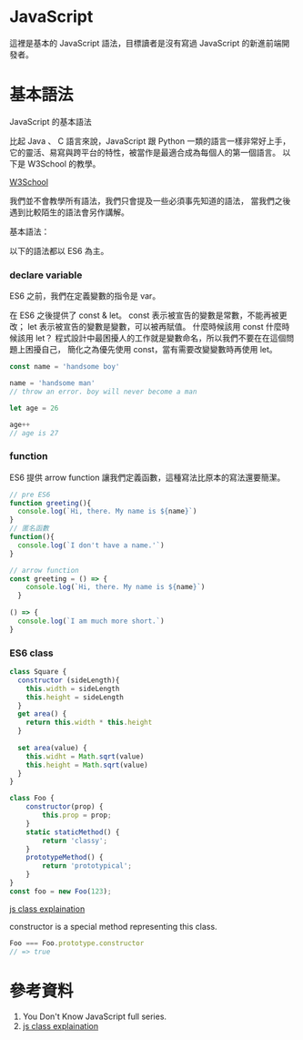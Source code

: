 # JavaScript

這裡是基本的 JavaScript 語法，目標讀者是沒有寫過 JavaScript 的新進前端開發者。

# 基本語法

JavaScript 的基本語法

比起 Java 、 C 語言來說，JavaScript 跟 Python 一類的語言一樣非常好上手，
它的靈活、易寫與跨平台的特性，被當作是最適合成為每個人的第一個語言。
以下是 W3School 的教學。

[W3School](https://www.w3schools.com/js/default.asp)

我們並不會教學所有語法，我們只會提及一些必須事先知道的語法，
當我們之後遇到比較陌生的語法會另作講解。

基本語法：

以下的語法都以 ES6 為主。

### declare variable

ES6 之前，我們在定義變數的指令是 var。

在 ES6 之後提供了 const & let。
const 表示被宣告的變數是常數，不能再被更改；
let 表示被宣告的變數是變數，可以被再賦值。
什麼時候該用 const 什麼時候該用 let？
程式設計中最困擾人的工作就是變數命名，所以我們不要在在這個問題上困擾自己，
簡化之為優先使用 const，當有需要改變變數時再使用 let。

```javascript
const name = 'handsome boy'

name = 'handsome man'
// throw an error. boy will never become a man

let age = 26

age++
// age is 27 
```

### function

ES6 提供 arrow function 讓我們定義函數，這種寫法比原本的寫法還要簡潔。

```javascript
// pre ES6
function greeting(){
  console.log(`Hi, there. My name is ${name}`)
}
// 匿名函數
function(){
  console.log(`I don't have a name.'`)
}
```

```javascript
// arrow function
const greeting = () => { 
    console.log(`Hi, there. My name is ${name}`) 
  }
  
() => {
  console.log(`I am much more short.`)
}
```

### ES6 class

```javascript
class Square {
  constructor (sideLength){
    this.width = sideLength
    this.height = sideLength
  }
  get area() {
    return this.width * this.height
  }
  
  set area(value) {
    this.widht = Math.sqrt(value)
    this.height = Math.sqrt(value)
  }
}

```

```javascript
class Foo {
    constructor(prop) {
        this.prop = prop;
    }
    static staticMethod() {
        return 'classy';
    }
    prototypeMethod() {
        return 'prototypical';
    }
}
const foo = new Foo(123);
```

[js class explaination](https://exploringjs.com/es6/ch_classes.html)

constructor is a special method representing this class.

``` js
Foo === Foo.prototype.constructor 
// => true
```


# 參考資料
1. You Don't Know JavaScript full series. 
2. [js class explaination](https://exploringjs.com/es6/ch_classes.html)